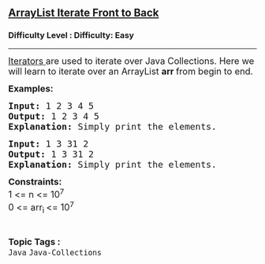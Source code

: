 <h2><a href="https://www.geeksforgeeks.org/problems/arraylist-iterate-front-to-back/1?page=1&category=Java&difficulty=Easy&status=unsolved,attempted&sortBy=submissions">ArrayList Iterate Front to Back</a></h2><h3>Difficulty Level : Difficulty: Easy</h3><hr><div class="problems_problem_content__Xm_eO"><p><span style="font-size: 18px;"><a href="https://www.geeksforgeeks.org/how-to-use-iterator-in-java/">Iterators </a>are used to iterate over Java Collections. Here we will learn to iterate over an ArrayList <strong>arr </strong>from begin to end.</span></p>
<p><strong><span style="font-size: 18px;">Examples:</span></strong></p>
<pre><span style="font-size: 18px;"><strong>Input: </strong>1 2 3 4 5</span>
<span style="font-size: 18px;"><strong>Output: </strong>1 2 3 4 5</span>
<span style="font-size: 18px;"><strong>Explanation: </strong>Simply print the elements.</span>
</pre>
<pre><span style="font-size: 18px;"><strong>Input: </strong>1 3 31 2 </span>
<span style="font-size: 18px;"><strong>Output: </strong>1 3 31 2</span>
<span style="font-size: 18px;"><strong>Explanation: </strong>Simply print the elements.</span></pre>
<p><span style="font-size: 18px;"><strong>Constraints:</strong><br>1 &lt;= n &lt;= 10<sup>7</sup><br>0 &lt;= arr<sub>i </sub>&lt;= 10<sup>7</sup></span></p></div><br><p><span style=font-size:18px><strong>Topic Tags : </strong><br><code>Java</code>&nbsp;<code>Java-Collections</code>&nbsp;